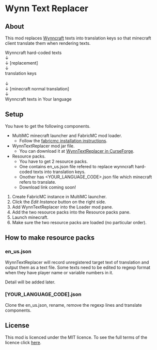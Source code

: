 # Wynn Text Replacer

## About

This mod replaces [Wynncraft](https://wynncraft.com/) texts into translation keys so that minecraft client translate them when rendering texts.

Wynncraft hard-coded texts<br>
↓<br>
↓ [replacement]<br>
↓<br>
translation keys<br><br>
↓<br>
↓ [minecraft normal translation]<br>
↓<br>
Wynncraft texts in Your language

## Setup

You have to get the following components.
* MultiMC minecraft launcher and FabricMC mod loader.
	* Follow the [fabricmc installation instructions](https://fabricmc.net/wiki/install).
* WynnTextReplacer mod jar file.
	* You can download it at [WynnTextReplacer in CurseForge](https://www.curseforge.com/minecraft/mc-mods/wynntextreplacer).
* Resource packs.
	* You have to get 2 resource packs.
	* One contains en_us.json file refered to replace wynncraft hard-coded texts into translation keys.
	* Onother has <YOUR_LANGUAGE_CODE>.json file which minecraft refers to translate.
	* Download link coming soon!

1. Create FabricMC instance in MultiMC launcher.
2. Click the _Edit Instance_ button on the right side.
2. Add WynnTextReplacer into the Loader mod pane.
3. Add the two resource packs into the Resource packs pane.
4. Launch minecraft.
5. Make sure the two resource packs are loaded (no particular order).

## How to make resource packs

### en_us.json

WynnTextReplacer will record unregistered target text of translation and output them as a text file.
Some texts need to be edited to regexp format when they have player name or variable numbers in it.

Detail will be added later.


### [YOUR_LANGUAGE_CODE].json

Clone the en_us.json, rename, remove the regexp lines and translate components.

## License

This mod is licenced under the MIT licence. To see the full terms of the licence click [here](https://github.com/McJty/TheOneProbe/blob/1.10/LICENCE).
